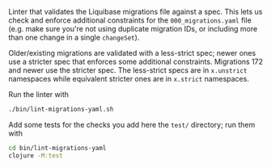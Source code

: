 Linter that validates the Liquibase migrations file against a spec. This lets us check and enforce additional
constraints for the `000_migrations.yaml` file (e.g. make sure you're not using duplicate migration IDs, or including
more than one change in a single `changeSet`).

Older/existing migrations are validated with a less-strict spec; newer ones use a stricter spec that enforces some
additional constraints. Migrations 172 and newer use the stricter spec. The less-strict specs are in `x.unstrict`
namespaces while equivalent stricter ones are in `x.strict` namespaces.

Run the linter with

```sh
./bin/lint-migrations-yaml.sh
```

Add some tests for the checks you add here the `test/` directory; run them with

```sh
cd bin/lint-migrations-yaml
clojure -M:test
```
